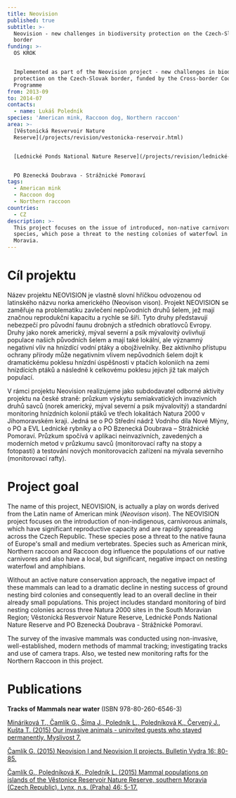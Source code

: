 ```yaml
---
title: Neovision
published: true
subtitle: >-
  Neovision - new challenges in biodiversity protection on the Czech-Slovak
  border
funding: >-
  OS KROK


  Implemented as part of the Neovision project - new challenges in biodiversity
  protection on the Czech-Slovak border, funded by the Cross-border Cooperation
  Programme
from: 2013-09
to: 2014-07
contacts:
  - name: Lukáš Poledník
species: 'American mink, Raccoon dog, Northern raccoon'
area: >-
  [Věstonická Resvervoir Nature
  Reserve](/projects/revision/vestonicka-reservoir.html)


  [Lednické Ponds National Nature Reserve](/projects/revision/lednické-ponds)


  PO Bzenecká Doubrava - Strážnické Pomoraví
tags:
  - American mink
  - Raccoon dog
  - Northern raccoon
countries:
  - CZ
description: >-
  This project focuses on the issue of introduced, non-native carnivorous
  species, which pose a threat to the nesting colonies of waterfowl in South
  Moravia.
---
```

# Cíl projektu

Název projektu NEOVISION je vlastně slovní hříčkou odvozenou od latinského názvu norka amerického (Neovison vison). Projekt NEOVISION se zaměřuje na problematiku zavlečení nepůvodních druhů šelem, jež mají značnou reprodukční kapacitu a rychle se šíří. Tyto druhy představují nebezpečí pro původní faunu drobných a středních obratlovců Evropy. Druhy jako norek americký, mýval severní a psík mývalovitý ovlivňují populace našich původních šelem a mají také lokální, ale významný negativní vliv na hnízdící vodní ptáky a obojživelníky. Bez aktivního přístupu ochrany přírody může negativním vlivem nepůvodních šelem dojít k dramatickému poklesu hnízdní úspěšnosti v ptačích koloniích na zemi hnízdících ptáků a následně k celkovému poklesu jejich již tak malých populací.

V rámci projektu Neovision realizujeme jako subdodavatel odborné aktivity projektu na české straně: průzkum výskytu semiakvatických invazivních druhů savců (norek americký, mýval severní a psík mývalovitý) a standardní monitoring hnízdních kolonií ptáků ve třech lokalitách Natura 2000 v Jihomoravském kraji. Jedná se o PO Střední nádrž Vodního díla Nové Mlýny, o PO a EVL Lednické rybníky a o PO Bzenecká Doubrava – Strážnické Pomoraví. Průzkum spočívá v aplikaci neinvazivních, zavedených a moderních metod v průzkumu savců (monitorovací rafty na stopy a fotopasti) a testování nových monitorovacích zařízení na mývala severního (monitorovací rafty).

# Project goal

The name of this project, NEOVISION, is actually a play on words derived from the Latin name of American mink (_Neovison vison_). The NEOVISION project focuses on the introduction of non-indigenous, carnivorous animals, which have significant reproductive capacity and are rapidly spreading across the Czech Republic. These species pose a threat to the native fauna of Europe's small and medium vertebrates. Species such as American mink, Northern raccoon and Raccoon dog influence the populations of our native carnivores and also have a local, but significant, negative impact on nesting waterfowl and amphibians. 

Without an active nature conservation approach, the negative impact of these mammals can lead to a dramatic decline in nesting success of ground nesting bird colonies and consequently lead to an overall decline in their already small populations. This project includes standard monitoring of bird nesting colonies across three Natura 2000 sites in the South Moravian Region; Věstonická Resvervoir Nature Reserve, Lednické Ponds National Nature Reserve and PO Bzenecká Doubrava - Strážnické Pomoraví. 

The survey of the invasive mammals was conducted using non-invasive, well-established, modern methods of mammal tracking; investigating tracks and use of camera traps. Also, we tested new monitoring rafts for the Northern Raccoon in this project.

# Publications

**Tracks of Mammals near water** (ISBN 978-80-260-6546-3)

[Mináriková T., Čamlík G., Šíma J., Poledník L., Poledníková K., Červený J., Kušta T. (2015) Our invasive animals - uninvited guests who stayed permanently. Myslivost 7.](/media/036_038_Mysl07.pdf)

[Čamlík G. (2015) Neovision I and Neovision II projects. Bulletin Vydra 16: 80-85.](https://www.vydryonline.cz/media/9_Camlik_80_85.pdf)

[Čamlík G., Poledníková K., Poledník L. (2015) Mammal populations on islands of the Věstonice Reservoir Nature Reserve, southern Moravia (Czech Republic). Lynx, n.s. (Praha) 46: 5-17.](/media/005_017_Camlik.pdf)
